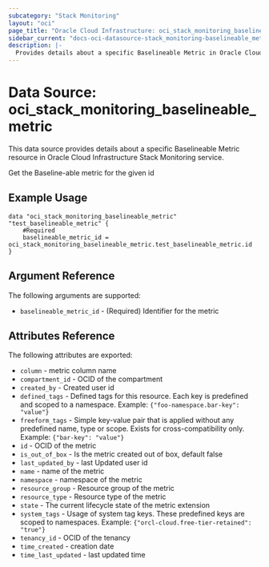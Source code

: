```yaml
---
subcategory: "Stack Monitoring"
layout: "oci"
page_title: "Oracle Cloud Infrastructure: oci_stack_monitoring_baselineable_metric"
sidebar_current: "docs-oci-datasource-stack_monitoring-baselineable_metric"
description: |-
  Provides details about a specific Baselineable Metric in Oracle Cloud Infrastructure Stack Monitoring service
---
```


# Data Source: oci_stack_monitoring_baselineable_metric
This data source provides details about a specific Baselineable Metric resource in Oracle Cloud Infrastructure Stack Monitoring service.

Get the Baseline-able metric for the given id

## Example Usage

```hcl
data "oci_stack_monitoring_baselineable_metric" "test_baselineable_metric" {
	#Required
	baselineable_metric_id = oci_stack_monitoring_baselineable_metric.test_baselineable_metric.id
}
```

## Argument Reference

The following arguments are supported:

* `baselineable_metric_id` - (Required) Identifier for the metric


## Attributes Reference

The following attributes are exported:

* `column` - metric column name
* `compartment_id` - OCID of the compartment
* `created_by` - Created user id
* `defined_tags` - Defined tags for this resource. Each key is predefined and scoped to a namespace. Example: `{"foo-namespace.bar-key": "value"}` 
* `freeform_tags` - Simple key-value pair that is applied without any predefined name, type or scope. Exists for cross-compatibility only. Example: `{"bar-key": "value"}` 
* `id` - OCID of the metric
* `is_out_of_box` - Is the metric created out of box, default false
* `last_updated_by` - last Updated user id
* `name` - name of the metric
* `namespace` - namespace of the metric
* `resource_group` - Resource group of the metric
* `resource_type` - Resource type of the metric
* `state` - The current lifecycle state of the metric extension
* `system_tags` - Usage of system tag keys. These predefined keys are scoped to namespaces. Example: `{"orcl-cloud.free-tier-retained": "true"}` 
* `tenancy_id` - OCID of the tenancy
* `time_created` - creation date
* `time_last_updated` - last updated time


